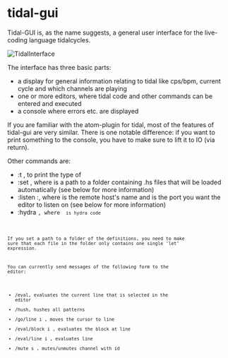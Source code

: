 # tidal-gui

Tidal-GUI is, as the name suggests, a general user interface for the live-coding language tidalcycles.

![TidalInterface](https://cdn.discordapp.com/attachments/709321653737357367/1004336914809225236/Bildschirmfoto_von_2022-08-03_11-53-08.png)

The interface has three basic parts: 
- a display for general information relating to tidal like cps/bpm, current cycle and which channels are playing
- one or more editors, where tidal code and other commands can be entered and executed
- a console where errors etc. are displayed

If you are familiar with the atom-plugin for tidal, most of the features of tidal-gui are very similar. There is one notable difference: if you want to print something to the console, you have to make sure to lift it to IO (via return).

Other commands are:
- :t <exp>, to print the type of <exp>
- :set <path>, where <path> is a path to a folder containing .hs files that will be loaded automatically (see below for more information)
- :listen <hostname>:<port>, where <hostname> is the remote host's name and <port> is the port you want the editor to listen on (see below for more information)
- :hydra <code>, where <code> is hydra code

If you set a path to a folder of the definitions, you need to make sure that each file in the folder only contains one single 'let' expression.

You can currently send messages of the following form to the editor:
- /eval, evaluates the current line that is selected in the editor
- /hush, hushes all patterns
- /go/line i <x>, moves the cursor to line <x>
- /eval/block i <x>, evaluates the block at line <x>
- /eval/line i <x>, evaluates line <x>
- /mute s <n>, mutes/unmutes channel with id <n>
